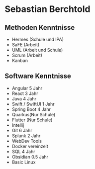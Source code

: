 # Sebastian Berchtold

## Methoden Kenntnisse
- Hermes (Schule und IPA)
- SaFE (Arbeit)
- UML (Arbeit und Schule)
- Scrum (Arbeit)
- Kanban

## Software Kenntnisse
- Angular 5 Jahr
- React 3 Jahr
- Java 4 Jahr
- Swift / SwiftUI 1 Jahr
- Spring Boot 4 Jahr
- Quarkus(Nur Schule)
- Flutter (Nur Schule)
- Intellij
- Git 6 Jahr
- Splunk 2 Jahr
- WebDev Tools
- Docker vereinzelt
- SQL 4 Jahr
- Obsidian 0.5 Jahr
- Basic Linux
